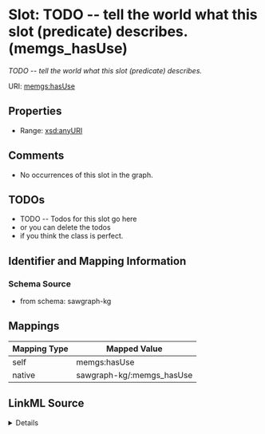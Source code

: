 

# Slot: TODO -- tell the world what this slot (predicate) describes. (memgs_hasUse)


_TODO -- tell the world what this slot (predicate) describes._





URI: [memgs:hasUse](http://sawgraph.spatialai.org/v1/me-mgs#hasUse)



<!-- no inheritance hierarchy -->








## Properties

* Range: [xsd:anyURI](http://www.w3.org/2001/XMLSchema#anyURI)





## Comments

* No occurrences of this slot in the graph.

## TODOs

* TODO -- Todos for this slot go here
* or you can delete the todos
* if you think the class is perfect.

## Identifier and Mapping Information







### Schema Source


* from schema: sawgraph-kg




## Mappings

| Mapping Type | Mapped Value |
| ---  | ---  |
| self | memgs:hasUse |
| native | sawgraph-kg/:memgs_hasUse |




## LinkML Source

<details>
```yaml
name: memgs_hasUse
description: TODO -- tell the world what this slot (predicate) describes.
title: TODO -- tell the world what this slot (predicate) describes.
todos:
- TODO -- Todos for this slot go here
- or you can delete the todos
- if you think the class is perfect.
comments:
- No occurrences of this slot in the graph.
from_schema: sawgraph-kg
rank: 1000
domain: memgs_MGS-Well
slot_uri: memgs:hasUse
alias: memgs_hasUse
range: uri

```
</details>